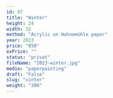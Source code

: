```yaml
---
id: 87
title: "Winter"
height: 24
width: 32
method: "Acrylic on Hahnemühle paper"
year: 2023
price: "850"
exPrice: ""
status: "privat"
fileName: "2023-winter.jpg"
medie: "paperpainting"
draft: "False"
slug: "vinter"
weight: "200"
---
```

